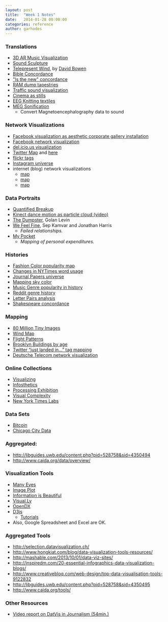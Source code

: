 ```yaml
---
layout: post
title:  "Week 1 Notes"
date:   2014-01-28 00:00:00
categories: reference
author: garhodes
---
```


### Translations

- [3D AR Music Visualization](http://forum.openframeworks.cc/t/augmented-sound-sculpture/13886)
- [Sound Sculpture](http://www.transphormetic.com/index.htm)
- [Telepresent Wind](http://www.dwbowen.com/telewind.html), by [David Bowen](http://www.dwbowen.com)
- [Bible Concordance](http://chrisharrison.net/projects/bibleviz/BibleVizArc7.png)
- ["Is the new" concordance](http://thediagram.com/6_3/leisurearts.html)
- [RAM dump tapestries](http://phillipstearns.wordpress.com/fragmented-memory/)
- [Traffic sound visualization](http://markmckeague.com/work/city-symphonies/)
- [Cinema as stills](http://www.processing.org/exhibition/works/redux/index.html)
- [EEG Knitting textiles](http://www.knitic.com/neuro/)
- [MEG Sonification](https://www.youtube.com/watch?v=_nAzcyVP_ZQ)
	- Convert Magnetoencephalography data to sound

### Network Visualizations

- [Facebook visualization as aesthetic corporate gallery installation](http://www.onformative.com/work/4010-facebook-tree/)
- [Facebook network visualization](http://www.yasiv.com/facebook)
- [del.icio.us visualization](http://kunalanand.com/delicious/)
- [Twitter Map](http://onemilliontweetmap.com/) and [here](http://mashable.com/2010/08/06/twitter-mapping-tools/)
- [flickr tags](http://www.taggalaxy.de/)
- [Instagram universe](http://phototrails.net/exhibition/)
- internet (blog) network visualizations
    - [map](http://datamining.typepad.com/gallery/blog-map-gallery.html)
    - [map](http://www2.technologyreview.com/player/07/06/19Rowe/1.aspx)
    - [map](http://internet-map.net/#3-133.7047237286027-114.06984334946307)

### Data Portraits

- [Quantified Breakup](http://quantifiedbreakup.tumblr.com/)
- [Kinect dance motion as particle cloud (video)](http://wearechopchop.com/%E2%80%9Cunnamed-soundsculpture%E2%80%9D/)
- [The Dumpster](http://artport.whitney.org/commissions/thedumpster/), Golan Levin
- [We Feel Fine](http://www.wefeelfine.org/wefeelfine_mac.html), Sep Kamvar and Jonathan Harris
	- _Failed relationships._
- [My Pocket](http://turbulence.org/Works/mypocket/)
	- _Mapping of personal expenditures._

### Histories

- [Fashion Color popularity map](http://plw.media.mit.edu/people/arikan/2005/microfashionnetwork/piece2.html)
- [Changes in NYTimes word usage](http://nytlabs.com/projects/chronicle.html)
- [Journal Papers universe](http://paperscape.org/)
- [Mapping sky color](http://visualizing.org/full-screen/284429)
- [Music Genre popularity in history](http://research.google.com/bigpicture/music/)
- [Reddit genre history](http://www.randalolson.com/wp-content/uploads/SubredditGrowthOverTime-all-time.png)
- [Letter Pairs analysis](http://www.m-i-b.com.ar/mib/letter_pairs/eng/index.htm)
- [Shakespeare concordance](http://www.understanding-shakespeare.com/)

### Mapping

- [80 Million Tiny Images](http://groups.csail.mit.edu/vision/TinyImages/)
- [Wind Map](http://hint.fm/wind/)
- [Flight Patterns](http://www.aaronkoblin.com/work/flightpatterns/)
- [Brooklyn Buildings by age](http://bklynr.com/block-by-block-brooklyns-past-and-present/)
- [Twitter “just landed in…” tag mapping](http://blog.blprnt.com/blog/blprnt/just-landed-processing-twitter-metacarta-hidden-data)
- [Deutsche Telecom network visualization](http://projects.zumkuckuck.com/realtime/)

### Online Collections
- [Visualizing](http://visualizing.org/)
- [Infosthetics](http://infosthetics.com/)
- [Processing Exhibition](http://www.processing.org/exhibition/)
- [Visual Complexity](http://www.visualcomplexity.com/vc/)
- [New York Times Labs](http://nytlabs.com/)

### Data Sets

- [Bitcoin](http://thinkdifferent.ly/stuff/sheep-bitcoin/)
- [Chicago City Data](https://data.illinois.gov/)

### Aggregated:
- <http://libguides.uwb.edu/content.php?pid=528758&sid=4350494>
- <http://www.caida.org/data/overview/>

### Visualization Tools
- [Many Eyes](http://www-958.ibm.com/software/analytics/manyeyes/)
- [Image Plot](http://lab.softwarestudies.com/p/imageplot.html)
- [Information is Beautiful](http://www.informationisbeautiful.net/)
- [Visual.Ly](http://visual.ly/)
- [OpenDX](http://www.opendx.org/started.html)
- [D3js](http://d3js.org/)
	- [Tutorials](http://learningthreejs.com/)
- Also, Google Spreadsheet and Excel are OK.

### Aggregated Tools
- <http://selection.datavisualization.ch/>
- <http://www.hongkiat.com/blog/data-visualization-tools-resources/>
- <http://mashable.com/2013/10/01/data-viz-sites/>
- <http://inspiredm.com/20-essential-infographics-data-visualization-blogs/>
- <http://www.creativebloq.com/web-design/top-data-visualisation-tools-9122832>
- <http://libguides.uwb.edu/content.php?pid=528758&sid=4350495>
- <http://www.caida.org/tools/>

### Other Resources
- [Video report on DatVis in Journalism (54min.)](http://datajournalism.stanford.edu/)
